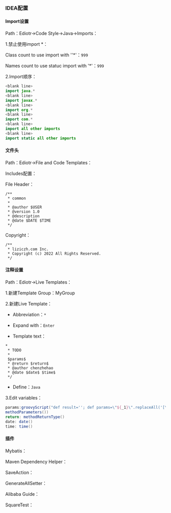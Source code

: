### IDEA配置

#### Import设置

Path：Ediotr->Code Style->Java->Imports：

1.禁止使用import *：

Class count to use import with ''*'：`999` 

Names count to use statuc import with '*'：`999` 

2.Import顺序：

```java
<blank line>
import java.*
<blank line>
import javax.*
<blank line>
import org.*
<blank line>
import com.*
<blank line>
import all other imports
<blank line>
import static all other imports
```



#### 文件头

Path：Ediotr->File and Code Templates：

Includes配置：

File Header：

```shell
/**
 * common
 *
 * @author $USER
 * @version 1.0
 * @description
 * @date $DATE $TIME
 */
```

Copyright：

```
/**
 * liziczh.com Inc.
 * Copyright (c) 2022 All Rights Reserved.
 */
```





#### 注释设置

Path：Ediotr->Live Templates：

1.新建Template Group：MyGroup

2.新建Live Template：

- Abbreviation：`*` 

- Expand with：`Enter` 

- Template text：

```shell
*
 * TODO 
 * 
 $params$
 * @return $return$
 * @author chenzhehao
 * @date $date$ $time$
 */
```

- Define：`Java` 

3.Edit variables：

```groovy
params:groovyScript("def result=''; def params=\"${_1}\".replaceAll('[\\\\[|\\\\]|\\\\s]', '').split(',').toList();for(i = 0; i < params.size(); i++) {result+= '* @param ' + params[i] + ((i < params.size() - 1) ? '\\n':'')};return result", 
methodParameters())
return: methodReturnType()
date: date()
time: time()
```



#### 插件

Mybatis：

Maven Dependency Helper：

SaveAction：

GenerateAllSetter：

Alibaba Guide：

SquareTest：

